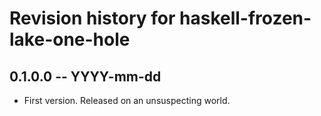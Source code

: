 # Revision history for haskell-frozen-lake-one-hole

## 0.1.0.0 -- YYYY-mm-dd

* First version. Released on an unsuspecting world.
